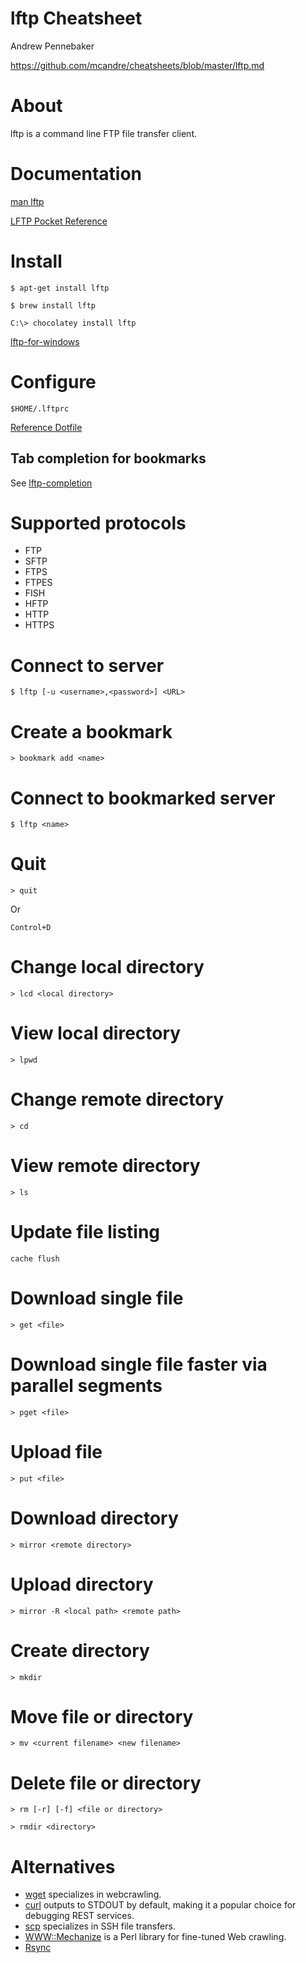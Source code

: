 # lftp Cheatsheet

Andrew Pennebaker

https://github.com/mcandre/cheatsheets/blob/master/lftp.md

# About

lftp is a command line FTP file transfer client.

# Documentation

[man lftp](http://lftp.yar.ru/lftp-man.html)

[LFTP Pocket Reference](http://mcandre.gitbooks.io/lftp-pocket-reference/)

# Install

```
$ apt-get install lftp

$ brew install lftp

C:\> chocolatey install lftp
```

[lftp-for-windows](http://nwgat.ninja/lftp-for-windows/)

# Configure

```
$HOME/.lftprc
```

[Reference Dotfile](https://github.com/mcandre/dotfiles/blob/master/.lftprc)

## Tab completion for bookmarks

See [lftp-completion](https://github.com/mcandre/lftp-completion)

# Supported protocols

* FTP
* SFTP
* FTPS
* FTPES
* FISH
* HFTP
* HTTP
* HTTPS

# Connect to server

```
$ lftp [-u <username>,<password>] <URL>
```

# Create a bookmark

```
> bookmark add <name>
```

# Connect to bookmarked server

```
$ lftp <name>
```

# Quit

```
> quit
```

Or

```
Control+D
```

# Change local directory

```
> lcd <local directory>
```

# View local directory

```
> lpwd
```

# Change remote directory

```
> cd
```

# View remote directory

```
> ls
```

# Update file listing

```
cache flush
```

# Download single file

```
> get <file>
```

# Download single file faster via parallel segments

```
> pget <file>
```

# Upload file

```
> put <file>
```

# Download directory

```
> mirror <remote directory>
```

# Upload directory

```
> mirror -R <local path> <remote path>
```

# Create directory

```
> mkdir
```

# Move file or directory

```
> mv <current filename> <new filename>
```

# Delete file or directory

```
> rm [-r] [-f] <file or directory>
```

```
> rmdir <directory>
```

# Alternatives

* [wget](https://github.com/mcandre/cheatsheets/blob/master/wget.md) specializes in webcrawling.
* [curl](https://github.com/mcandre/cheatsheets/blob/master/curl.md) outputs to STDOUT by default, making it a popular choice for debugging REST services.
* [scp](http://linux.die.net/man/1/scp) specializes in SSH file transfers.
* [WWW::Mechanize](http://search.cpan.org/~ether/WWW-Mechanize-1.74/lib/WWW/Mechanize.pm) is a Perl library for fine-tuned Web crawling.
* [Rsync](https://github.com/mcandre/cheatsheets/blob/master/rsync.git)

